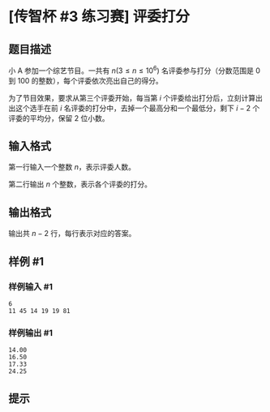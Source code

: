 # [传智杯 #3 练习赛] 评委打分

## 题目描述

小 A 参加一个综艺节目。一共有 $n(3 \le n \le 10^6)$ 名评委参与打分（分数范围是 0 到 100 的整数），每个评委依次亮出自己的得分。

为了节目效果，要求从第三个评委开始，每当第 $i$ 个评委给出打分后，立刻计算出出这个选手在前 $i$ 名评委的打分中，去掉一个最高分和一个最低分，剩下 $i-2$ 个评委的平均分，保留 $2$ 位小数。

## 输入格式

第一行输入一个整数 $n$，表示评委人数。

第二行输出 $n$ 个整数，表示各个评委的打分。

## 输出格式

输出共 $n-2$ 行，每行表示对应的答案。

## 样例 #1

### 样例输入 #1
```
6
11 45 14 19 19 81
```

### 样例输出 #1

```
14.00
16.50
17.33
24.25
```

## 提示



